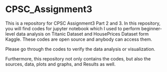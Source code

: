 # CPSC_Assignment3
This is a repository for CPSC Assignment3 Part 2 and 3.
In this repository, you will find codes for jupyter notebook which I used to perform beginner-level data analysis on Titanic Dataset and HousePrices Dataset form Kaggle.
These codes are open source and anybody can access them.

Please go through the codes to verify the data analysis or visualization. 

Furthermore, this repository not only contains the codes, but also the sources, data, plots and graphs, and Results as well.
